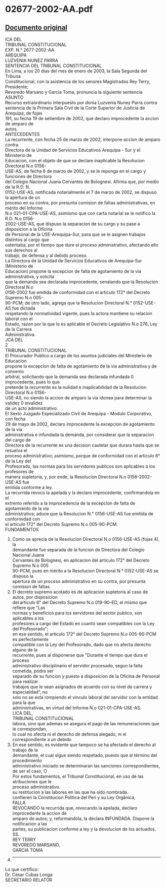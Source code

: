 
02677-2002-AA.pdf
=================
  
[Documento original](https://tc.gob.pe/jurisprudencia/2003/02677-2002-AA.pdf)  
---  
ICA DEL  
TRIBUNAL CONSTITUCIONAL  
EXP. N.° 2677-2002-AA  
AREQUIPA  
LUZVENIA NUNEZ PARRA  
SENTENCIA DEL TRIBUNAL CONSTITUCIONAL  
En Lima, a los 20 dias del mes de enero de 2003, la Sala Segunda del Tribuna  
Constitucional, con la asistencia de los senores Magistrados Rey Terry, Presidente;  
Revoredo Marsano y Garcia Toma, pronuncia la siguiente sentencia  
ASUNTO  
Recurso extraordinario interpuesto por donia Luzvenia Nunez Parra contra  
sentencia de la Primera Sala Civil de la Corte Superior de Justicia de Arequipa, de fojas  
191, su fecha 19 de setiembre de 2002, que declaro improcedente la accion de amparo de  
autos.  
ANTECEDENTES  
La recurrente, con fecha 25 de marzo de 2002, interpone accion de amparo contra  
Directora de la Unidad de Servicios Educativos Arequipa - Sur y el Ministerio de  
Educacion, con el objeto de que se declare inaplicable la Resolucion Directoral N.o 0156-  
USE-AS, de fecha 6 de marzo de 2002, y se le reponga en el cargo y funciones de Directora  
del Colegio Nacional Juana Cervantes de Bolognesi. Afirma que, por medio de la R.D. N.  
0152-USE-AS, notificada notarialmente el 7 de marzo de 2002, se dispuso la apertura de un  
proceso en su contra, por presunta comision de faltas administrativas, en mérito del Informe  
N.o 021-01-CPA-USE-AS, asimismo que con carta notarial se le notifico la R.D. N.o 0156-  
2002-USE-AS, que dispuso la separacion de su cargo y su pase a disposicion a la Oficina  
de Personal de la USE-Arequipa-Sur, para que se le asignen trabajos distintos al cargo que  
ostentaba, por el tiempo que dure el proceso administrativo, afectando ello sus derechos al  
trabajo, de defensa y al debido proceso.  
La Directora de la Unidad de Servicios Educativos de Arequipa-Sur (Ministerio de  
Educacion) propone la excepcion de falta de agotamiento de la via administrativa, y solicita  
que la demanda sea declarada improcedente, senalando que la Resolucion Directoral N.o  
0156-2002 fue emitida de conformidad con el articulo 172° del Decreto Supremo N.o 005-  
90-PCM; de otro lado, agrega que la Resolucion Directoral N.° 0152-USE-AS fue dictada  
respetando la normatividad vigente, pues la actora mantiene su relacion laboral con el  
Estado, razon por la que le es aplicable el Decreto Legislativo N.o 276, Ley de la Carrera  
Administrativa.  
JCA DEL  
2  
TRIBUNAL CONSTITUCIONAL  
El Procurador Publico a cargo de los asuntos judiciales del Ministerio de Educacion  
propone la excepcion de falta de agotamiento de la via administrativa y de convenio  
arbitral, solicitando que la demanda sea declarada infundada 0 improcedente, pues lo que  
pretende la recurrente es la nulidad e inaplicabilidad de la Resolucion Directoral N.o 0156-  
USE-AS, no siendo la accion de amparo la via idonea para determinar la validez 0 invalidez  
de un acto administrativo.  
El Sexto Juzgado Especializado Civil de Arequipa - Modulo Corporativo, con fecha  
29 de mayo de 2002, declaro improcedente la excepcion de agotamiento de la via  
administrativa e infundada la demanda, por considerar que la separacion del cargo de  
Directora de la recurrente es una decision cautelar que durara hasta que se resuelva el  
proceso administrativo; asimismo, porque de conformidad con el articulo 6° de la Ley del  
Profesorado, las normas para los servidores publicos son aplicables a los profesores de  
manera supletoria, y, por ende, la Resolucion Directoral N.o 0156-2002-USE-AS fue  
emitida conforme a ley.  
La recurrida revoco la apelada y la declaro improcedente, confirmandola en el  
extremo referido a la improcedencia de la excepcion de falta de agotamiento de la via  
administrativa; aduce que la Resolucion N.° 0156-USE-AS fue emitida de conformidad con  
el articulo 172° del Decreto Supremo N.o 005-90-PCM.  
FUNDAMENTOS  
1. Como se aprecia de la Resolucion Directoral N.o 0156-USE-AS (fojas 4), la  
demandante fue separada de la funcion de Directora del Colegio Nacional Juana  
Cervantes de Bolognesi, en aplicacion del articulo 172° del Decreto Supremo N.o 005  
90-PCM, pues en mérito a la Resolucion Directoral N.° 0152-USE-AS se dispuso la  
apertura de un proceso administrativo en su contra, por presunta comision de faltas  
2. El decreto supremo acotado es de aplicacion supletoria al caso de autos, por disposicion  
del articulo 6° del Decreto Supremo N.o 019-90-ED, el mismo que refiere que "Las  
normas y beneficios para los servidores del sector publico, son aplicables a los  
profesores a cargo del Estado en cuanto sean compatibles con la Ley del Profesorado";  
en ese sentido, el articulo 172° del Decreto Supremo N.o 005-90-PCM es perfectamente  
compatible con la Ley del Profesorado, dado que no afecta derecho alguno de la  
recurrente, pues al disponerse que "Durante el tiempo que dura el proceso  
administrativo disciplinario el servidor procesado, segun la falta cometida, podra ser  
separado de su funcion y puesto a disposicion de la Oficina de Personal para realizar  
trabajos que le sean asignados de acuerdo con su nivel de carrera y especialidad", no  
solo no se esta rompiendo el vinculo laboral del servidor con la entidad para la que  
administrativas, en virtud del Informe N.o 021-01-CPA-USE-AS.  
LICA DEL,  
TRIBUNAL CONSTITUCIONAL  
labora, sino que ademas se asegura el pago de las remuneraciones que le correspondan,  
lo cual no afecta ni el derecho de defensa alegado, ni el correspondiente a un debido  
3. En ese sentido, es evidente que tampoco se ha afectado el derecho al trabajo de la  
demandante, el cual sigue siendo respetado, puesto que al término del procedimiento  
administrativo iniciado se determinaran las sanciones correspondientes, de ser el caso, O  
Por estos fundamentos, el Tribunal Constitucional, en uso de las atribuciones que le  
proceso administrativo.  
su restitucion a las labores en las que ha sido nombrada.  
confieren la Constitucion Politica del Peri y su Ley Orgânica,  
FALLA  
REVOCANDO la recurrida que, revocando la apelada, declaro improcedente la accion de  
amparo de autos; y, reformandola, la declara INFUNDADA. Dispone la notificacion a las  
partes, su publicacion conforme a ley y la devolucion de los actuados.  
SS.  
REY TERRY  
REVOREDO MARSANO,  
GARCIA TOMA  
9. - - -  
Lo que certifico:  
Dr. César Cubas Longa  
SECRETARIO RELATOR